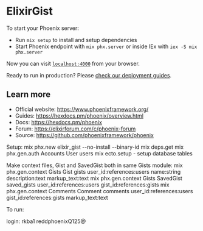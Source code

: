 # ElixirGist

To start your Phoenix server:

  * Run `mix setup` to install and setup dependencies
  * Start Phoenix endpoint with `mix phx.server` or inside IEx with `iex -S mix phx.server`

Now you can visit [`localhost:4000`](http://localhost:4000) from your browser.

Ready to run in production? Please [check our deployment guides](https://hexdocs.pm/phoenix/deployment.html).

## Learn more

  * Official website: https://www.phoenixframework.org/
  * Guides: https://hexdocs.pm/phoenix/overview.html
  * Docs: https://hexdocs.pm/phoenix
  * Forum: https://elixirforum.com/c/phoenix-forum
  * Source: https://github.com/phoenixframework/phoenix

Setup:
mix phx.new elixir_gist --no-install --binary-id
mix deps.get
mix phx.gen.auth Accounts User users
mix ecto.setup - setup database tables

Make context files, Gist and SavedGist both in same Gists module:
mix phx.gen.context Gists Gist gists user_id:references:users name:string description:text markup_text:text
mix phx.gen.context Gists SavedGist saved_gists user_id:references:users gist_id:references:gists
mix phx.gen.context Comments Comment comments user_id:references:users gist_id:references:gists markup_text:text

To run:



login:
rkba1
reddphoenixQ125@
